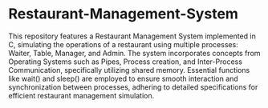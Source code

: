 # Restaurant-Management-System
This repository features a Restaurant Management System implemented in C, simulating the operations of a restaurant using multiple processes: Waiter, Table, Manager, and Admin. The system incorporates concepts from Operating Systems such as Pipes, Process creation, and Inter-Process Communication, specifically utilizing shared memory. Essential functions like wait() and sleep() are employed to ensure smooth interaction and synchronization between processes, adhering to detailed specifications for efficient restaurant management simulation.
